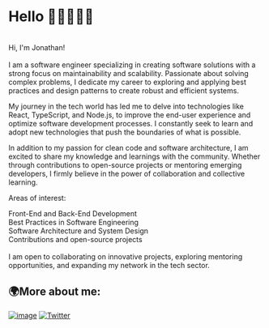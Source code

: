 # Hello 👋🏽👨🏽‍💻
</br>
Hi, I'm Jonathan!
</br></br>
I am a software engineer specializing in creating software solutions with a strong focus on maintainability and scalability. Passionate about solving complex problems, I dedicate my career to exploring and applying best practices and design patterns to create robust and efficient systems.

My journey in the tech world has led me to delve into technologies like React, TypeScript, and Node.js, to improve the end-user experience and optimize software development processes. I constantly seek to learn and adopt new technologies that push the boundaries of what is possible.

In addition to my passion for clean code and software architecture, I am excited to share my knowledge and learnings with the community. Whether through contributions to open-source projects or mentoring emerging developers, I firmly believe in the power of collaboration and collective learning.

Areas of interest:

Front-End and Back-End Development</br>
Best Practices in Software Engineering</br>
Software Architecture and System Design</br>
Contributions and open-source projects</br>
</br>
I am open to collaborating on innovative projects, exploring mentoring opportunities, and expanding my network in the tech sector.

## 🌍More about me:


<a href="https://www.linkedin.com/in/jonathanpulido/">![image](https://img.shields.io/badge/LinkedIn-0077B5?style=for-the-badge&logo=linkedin&logoColor=white)</a>
<a href="https://twitter.com/jonathanpulmel">[![Twitter](https://img.shields.io/twitter/url/https/twitter.com/jonathanpulmel.svg?style=social&label=Follow%20%40jonathanpulmel)](https://twitter.com/jonathanpulmel)</a>
